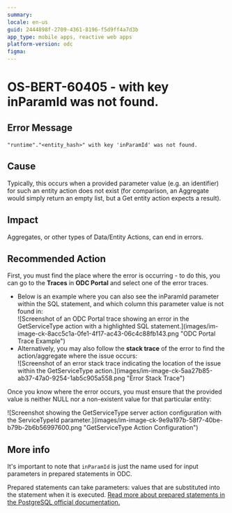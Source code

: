 ```yaml
---
summary: 
locale: en-us
guid: 2444898f-2709-4361-8196-f5d9ff4a7d3b
app_type: mobile apps, reactive web apps
platform-version: odc
figma:
---
```


# OS-BERT-60405 - with key inParamId was not found.

<h2>Error Message</h2>

<p><code class="editorCode">"runtime"."&lt;entity_hash&gt;" with key 'inParamId' was not found.</code></p>

<h2>Cause</h2>

<p>Typically, this occurs when a provided parameter value (e.g. an identifier) for such an entity action does not exist (for comparison, an Aggregate would simply return an empty list, but a Get entity action expects a result).</p>

<h2>Impact</h2>

<p>Aggregates, or other types of Data/Entity Actions, can end in errors.</p>

<h2>Recommended Action</h2>

<p> First, you must find the place where the error is occurring - to do this, you can go to the <strong>Traces</strong> in <strong>ODC Portal</strong> and select one of the error traces.</p>

<ul>
    <li>Below is an example where you can also see the inParamId parameter within the SQL statement, and which column this parameter value is not found in:<br/>
    ![Screenshot of an ODC Portal trace showing an error in the GetServiceType action with a highlighted SQL statement.](images/im-image-ck-8acc5c1a-0fe1-4f17-ac43-06c4c88fb143.png "ODC Portal Trace Example")</li>
    <li>Alternatively, you may also follow the <strong>stack trace</strong> of the error to find the action/aggregate where the issue occurs:<br/>
    ![Screenshot of an error stack trace indicating the location of the issue within the GetServiceType action.](images/im-image-ck-5aa27b85-ab37-47a0-9254-1ab5c905a558.png "Error Stack Trace")</li>
</ul>

<p>Once you know where the error occurs, you must ensure that the provided value is neither NULL nor a non-existent value for that particular entity:</p>

<p>![Screenshot showing the GetServiceType server action configuration with the ServiceTypeId parameter.](images/im-image-ck-9e9a197b-58f7-40be-b79b-2b6b56997600.png "GetServiceType Action Configuration")</p>

<h2>More info</h2>

<p>It's important to note that <code class="editorCode">inParamId</code> is just the name used for input parameters in prepared statements in ODC.</p>

<p>Prepared statements can take parameters: values that are substituted into the statement when it is executed. <a href="https://www.postgresql.org/docs/current/sql-prepare.html">Read more about prepared statements in the PostgreSQL official documentation.</a></p>

<p> </p>

